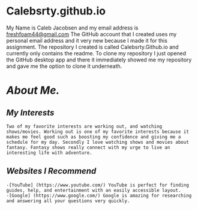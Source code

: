 # Calebsrty.github.io
My Name is Caleb Jacobsen and my email address is freshfoam44@gmail.com
The GitHub account that I created uses my personal email address and it very new because I made it for this assignment.
The repository I created is called Calebsrty.Github.io and currently only contains the readme.
To clone my repository I just opened the GitHub desktop app and there it immediately showed me my repository and gave me the option to clone it underneath.

# _About Me._


## _My Interests_
	Two of my favorite interests are working out, and watching shows/movies. Working out is one of my favorite interests because it makes me feel good such as boosting my confidence and giving me a schedule for my day. Secondly I love watching shows and movies about fantasy. Fantasy shows really connect with my urge to live an interesting life with adventure.

## _Websites I Recommend_
	-[YouTube] (https://www.youtube.com/) YouTube is perfect for finding guides, help, and entertainment with an easily accessible layout.
	-[Google] (https://www.google.com/) Google is amazing for researching and answering all your questions very quickly.